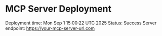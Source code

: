 # MCP Server Deployment
Deployment time: Mon Sep  1 15:00:22 UTC 2025
Status: Success
Server endpoint: https://your-mcp-server-url.com
